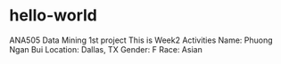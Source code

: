 # hello-world
ANA505 Data Mining 1st project
This is Week2 Activities 
Name: Phuong Ngan Bui
Location: Dallas, TX
Gender: F
Race: Asian

